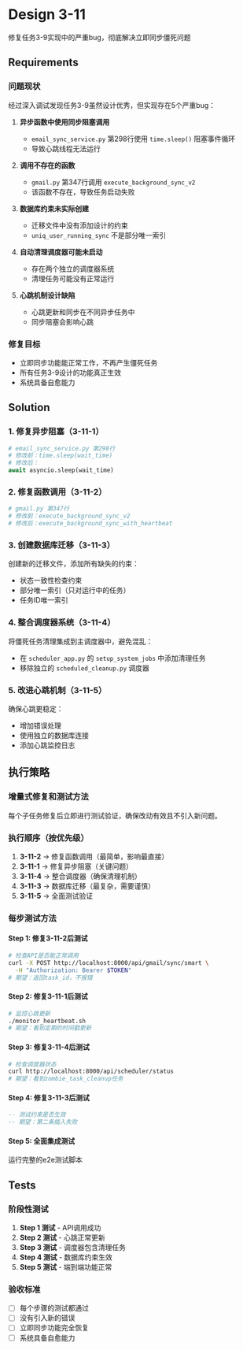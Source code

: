 # Design 3-11

修复任务3-9实现中的严重bug，彻底解决立即同步僵死问题

## Requirements

### 问题现状
经过深入调试发现任务3-9虽然设计优秀，但实现存在5个严重bug：

1. **异步函数中使用同步阻塞调用**
   - `email_sync_service.py` 第298行使用 `time.sleep()` 阻塞事件循环
   - 导致心跳线程无法运行

2. **调用不存在的函数**
   - `gmail.py` 第347行调用 `execute_background_sync_v2` 
   - 该函数不存在，导致任务启动失败

3. **数据库约束未实际创建**
   - 迁移文件中没有添加设计的约束
   - `uniq_user_running_sync` 不是部分唯一索引

4. **自动清理调度器可能未启动**
   - 存在两个独立的调度器系统
   - 清理任务可能没有正常运行

5. **心跳机制设计缺陷**
   - 心跳更新和同步在不同异步任务中
   - 同步阻塞会影响心跳

### 修复目标
- 立即同步功能能正常工作，不再产生僵死任务
- 所有任务3-9设计的功能真正生效
- 系统具备自愈能力

## Solution

### 1. 修复异步阻塞（3-11-1）
```python
# email_sync_service.py 第298行
# 修改前：time.sleep(wait_time)
# 修改后：
await asyncio.sleep(wait_time)
```

### 2. 修复函数调用（3-11-2）
```python
# gmail.py 第347行
# 修改前：execute_background_sync_v2
# 修改后：execute_background_sync_with_heartbeat
```

### 3. 创建数据库迁移（3-11-3）
创建新的迁移文件，添加所有缺失的约束：
- 状态一致性检查约束
- 部分唯一索引（只对运行中的任务）
- 任务ID唯一索引

### 4. 整合调度器系统（3-11-4）
将僵死任务清理集成到主调度器中，避免混乱：
- 在 `scheduler_app.py` 的 `setup_system_jobs` 中添加清理任务
- 移除独立的 `scheduled_cleanup.py` 调度器

### 5. 改进心跳机制（3-11-5）
确保心跳更稳定：
- 增加错误处理
- 使用独立的数据库连接
- 添加心跳监控日志

## 执行策略

### 增量式修复和测试方法
每个子任务修复后立即进行测试验证，确保改动有效且不引入新问题。

### 执行顺序（按优先级）
1. **3-11-2** → 修复函数调用（最简单，影响最直接）
2. **3-11-1** → 修复异步阻塞（关键问题）
3. **3-11-4** → 整合调度器（确保清理机制）
4. **3-11-3** → 数据库迁移（最复杂，需要谨慎）
5. **3-11-5** → 全面测试验证

### 每步测试方法

#### Step 1: 修复3-11-2后测试
```bash
# 检查API是否能正常调用
curl -X POST http://localhost:8000/api/gmail/sync/smart \
  -H "Authorization: Bearer $TOKEN"
# 期望：返回task_id，不报错
```

#### Step 2: 修复3-11-1后测试
```bash
# 监控心跳更新
./monitor_heartbeat.sh
# 期望：看到定期的时间戳更新
```

#### Step 3: 修复3-11-4后测试
```bash
# 检查调度器状态
curl http://localhost:8000/api/scheduler/status
# 期望：看到zombie_task_cleanup任务
```

#### Step 4: 修复3-11-3后测试
```sql
-- 测试约束是否生效
-- 期望：第二条插入失败
```

#### Step 5: 全面集成测试
运行完整的e2e测试脚本

## Tests

### 阶段性测试
1. **Step 1 测试** - API调用成功
2. **Step 2 测试** - 心跳正常更新
3. **Step 3 测试** - 调度器包含清理任务
4. **Step 4 测试** - 数据库约束生效
5. **Step 5 测试** - 端到端功能正常

### 验收标准
- [ ] 每个步骤的测试都通过
- [ ] 没有引入新的错误
- [ ] 立即同步功能完全恢复
- [ ] 系统具备自愈能力